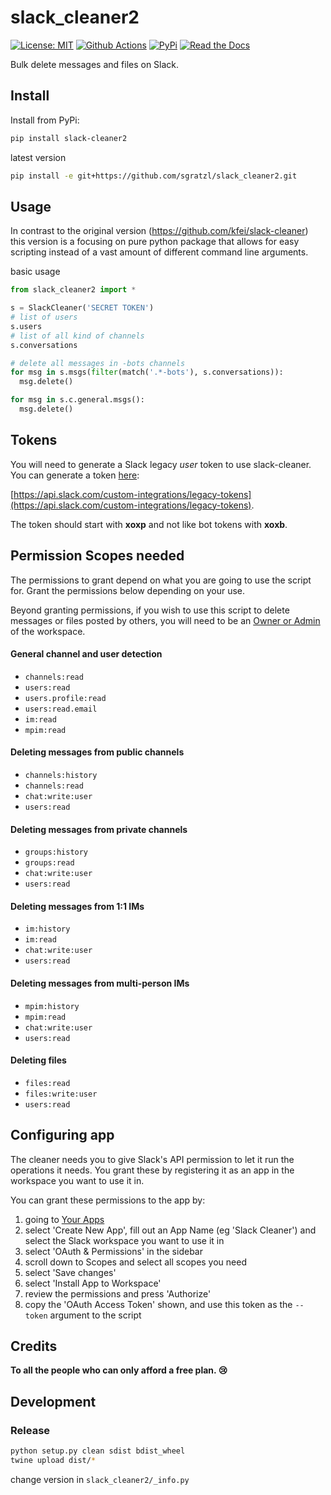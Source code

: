 # slack_cleaner2

[![License: MIT][mit-image]][mit-url] [![Github Actions][github-actions-image]][github-actions-url] [![PyPi][pypi-image]][pypi-url] [![Read the Docs][docs-image]][docs-url]

Bulk delete messages and files on Slack.

## Install

Install from PyPi:

```bash
pip install slack-cleaner2
```

latest version
```bash
pip install -e git+https://github.com/sgratzl/slack_cleaner2.git
```

## Usage

In contrast to the original version (https://github.com/kfei/slack-cleaner) this version is a focusing on pure python package that allows for easy scripting instead of a vast amount of different command line arguments. 

basic usage

```python
from slack_cleaner2 import *

s = SlackCleaner('SECRET TOKEN')
# list of users
s.users
# list of all kind of channels
s.conversations

# delete all messages in -bots channels
for msg in s.msgs(filter(match('.*-bots'), s.conversations)):
  msg.delete()

for msg in s.c.general.msgs():
  msg.delete()
```


## Tokens

You will need to generate a Slack legacy *user* token to use slack-cleaner. You can generate a token [here](https://api.slack.com/custom-integrations/legacy-tokens):

[https://api.slack.com/custom-integrations/legacy-tokens](https://api.slack.com/custom-integrations/legacy-tokens). 

The token should start with **xoxp** and not like bot tokens with **xoxb**.

## Permission Scopes needed

The permissions to grant depend on what you are going to use the script for.
Grant the permissions below depending on your use.

Beyond granting permissions, if you wish to use this script to delete
messages or files posted by others, you will need to be an [Owner or
Admin](https://get.slack.help/hc/en-us/articles/218124397-Change-a-member-s-role)
of the workspace.

#### General channel and user detection
- `channels:read`
- `users:read`
- `users.profile:read`
- `users:read.email`
- `im:read`
- `mpim:read`

#### Deleting messages from public channels

- `channels:history`
- `channels:read`
- `chat:write:user`
- `users:read`

#### Deleting messages from private channels

- `groups:history`
- `groups:read`
- `chat:write:user`
- `users:read`

#### Deleting messages from 1:1 IMs

- `im:history`
- `im:read`
- `chat:write:user`
- `users:read`

#### Deleting messages from multi-person IMs

- `mpim:history`
- `mpim:read`
- `chat:write:user`
- `users:read`

#### Deleting files

- `files:read`
- `files:write:user`
- `users:read`


## Configuring app

The cleaner needs you to give Slack's API permission to let it run the
operations it needs. You grant these by registering it as an app in the
workspace you want to use it in.

You can grant these permissions to the app by:

1. going to [Your Apps](https://api.slack.com/apps)
2. select 'Create New App', fill out an App Name (eg 'Slack Cleaner') and
   select the Slack workspace you want to use it in
3. select 'OAuth & Permissions' in the sidebar
4. scroll down to Scopes and select all scopes you need
5. select 'Save changes'
6. select 'Install App to Workspace'
7. review the permissions and press 'Authorize'
8. copy the 'OAuth Access Token' shown, and use this token as the `--token`
   argument to the script


## Credits

**To all the people who can only afford a free plan. :cry:**


## Development

### Release

```bash
python setup.py clean sdist bdist_wheel
twine upload dist/*
```

change version in `slack_cleaner2/_info.py`

[mit-image]: https://img.shields.io/badge/License-MIT-yellow.svg
[mit-url]: https://opensource.org/licenses/MIT
[github-actions-image]: https://github.com/sgratzl/slack_cleaner2/workflows/python/badge.svg
[github-actions-url]: https://github.com/sgratzl/slack_cleaner2/actions
[pypi-image]: https://pypip.in/version/slack_cleaner2/badge.svg
[pypi-url]: https://pypi.python.org/pypi/slack_cleaner2/
[docs-image]: https://readthedocs.org/projects/slack-cleaner2/badge/?version=latest
[docs-url]: https://slack-cleaner2.readthedocs.io/en/latest/?badge=latest
